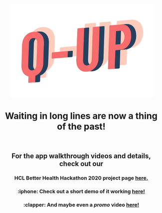 <p align="center">
  <img width="460" height="300" src="assets/images/logo.png">
</p>

<h1 align="center">
  Waiting in long lines are now a thing of the past!
</h1>
<br>

<h2 align="center"> 
  For the app walkthrough videos and details, check out our
</h2>

<h3 align="center">
  HCL Better Health Hackathon 2020 project page
  <a href="https://hclbetterhealth-platform.bemyapp.com/#/projects/5f35372ac337f4001bf06f36">here.</a>
</h3>

<h3 align="center">
  :iphone: Check out a short demo of it working
  <a href="https://www.youtube.com/watch?v=xnlOQG_nk7c">here!</a>
</h3>

<h3 align="center">
  :clapper: And maybe even a <i>promo</i> video
  <a href="https://www.youtube.com/watch?v=UPNg2jpO2Tc">here!</a>
</h3>
